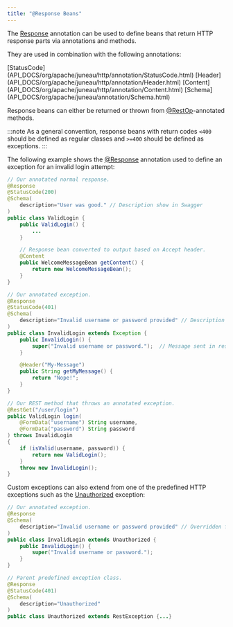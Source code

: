 ```yaml
---
title: "@Response Beans"
---
```


The [Response](API_DOCS/org/apache/juneau/http/annotation/Response.html) annotation can be used to define beans that
return HTTP response parts via annotations and methods.

They are used in combination with the following annotations:

<tree>
<node-0><javac-annotation>[StatusCode](API_DOCS/org/apache/juneau/http/annotation/StatusCode.html)</javac-annotation> <javac-annotation>[Header](API_DOCS/org/apache/juneau/http/annotation/Header.html)</javac-annotation> <javac-annotation>[Content](API_DOCS/org/apache/juneau/http/annotation/Content.html)</javac-annotation> <javac-annotation>[Schema](API_DOCS/org/apache/juneau/annotation/Schema.html)</javac-annotation></node-0>
</tree>

Response beans can either be returned or thrown from [@RestOp](API_DOCS/org/apache/juneau/rest/annotation/RestOp.html)-annotated methods.

:::note
As a general convention, response beans with return codes `<400` should be defined as regular classes and `>=400` should
be defined as exceptions.
:::

The following example shows the [@Response](API_DOCS/org/apache/juneau/http/annotation/Response.html) annotation used to define an exception for an invalid login attempt:

```java
// Our annotated normal response.
@Response
@StatusCode(200)
@Schema(
    description="User was good." // Description show in Swagger
)
public class ValidLogin {
    public ValidLogin() {
        ...
    }

    // Response bean converted to output based on Accept header.
    @Content
    public WelcomeMessageBean getContent() {
        return new WelcomeMessageBean();
    }
}
```

```java
// Our annotated exception.
@Response
@StatusCode(401)
@Schema(
    description="Invalid username or password provided" // Description show in Swagger
)
public class InvalidLogin extends Exception {
    public InvalidLogin() {
        super("Invalid username or password.");  // Message sent in response
    }

    @Header("My-Message")
    public String getMyMessage() {
        return "Nope!";
    }
}
```

```java
// Our REST method that throws an annotated exception.
@RestGet("/user/login")
public ValidLogin login(
    @FormData("username") String username,
    @FormData("password") String password
) throws InvalidLogin
{
    if (isValid(username, password)) {
        return new ValidLogin();
    }
    throw new InvalidLogin();
}
```

Custom exceptions can also extend from one of the predefined HTTP exceptions such as the [Unauthorized](API_DOCS/org/apache/juneau/http/response/Unauthorized.html) exception:

```java
// Our annotated exception.
@Response
@Schema(
    description="Invalid username or password provided" // Overridden from parent class
)
public class InvalidLogin extends Unauthorized {
    public InvalidLogin() {
        super("Invalid username or password.");
    }
}

// Parent predefined exception class.
@Response
@StatusCode(401)
@Schema(
    description="Unauthorized"
)
public class Unauthorized extends RestException {...}
```

